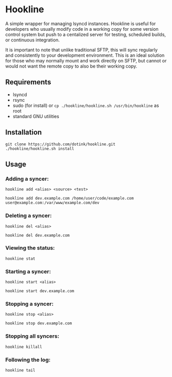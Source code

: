 # Hookline

A simple wrapper for managing lsyncd instances.  Hookline is useful for developers who usually modify code in a working copy for some version control system but push to a centalized server for testing, scheduled builds, or continuous integration.

It is important to note that unlike traditional SFTP, this will sync regularly and consistently to your development environment.  This is an ideal solution for those who may normally mount and work directly on SFTP, but cannot or would not want the remote copy to also be their working copy.


## Requirements

- lsyncd
- rsync
- sudo (for install) or `cp ./hookline/hookline.sh /usr/bin/hookline` as root
- standard GNU utilities

## Installation

```
git clone https://github.com/dotink/hookline.git
./hookline/hookline.sh install
```

## Usage

### Adding a syncer:

```
hookline add <alias> <source> <test>
```

```
hookline add dev.example.com /home/user/code/example.com user@example.com:/var/www/example.com/dev
```

### Deleting a syncer:

```
hookline del <alias>
```

```
hookline del dev.example.com
```

### Viewing the status:

```
hookline stat
```

### Starting a syncer:

```
hookline start <alias>
```

```
hookline start dev.example.com
```

### Stopping a syncer:

```
hookline stop <alias>
```

```
hookline stop dev.example.com
```

### Stopping all syncers:

```
hookline killall
```

### Following the log:

```
hookline tail
```
